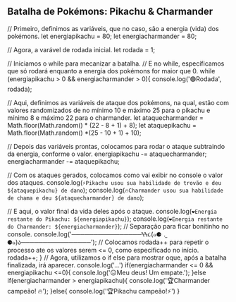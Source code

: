 ## Batalha de Pokémons: Pikachu & Charmander

// Primeiro, definimos as variáveis, que no caso, são a energia (vida) dos pokémons.
let energiapikachu = 80;
let energiacharmander = 80;

// Agora, a varável de rodada inicial.
let rodada = 1;

// Iniciamos o while para mecanizar a batalha.
// E no while, específicamos que só rodará enquanto a energia dos pokémons for maior que 0.
while (energiapikachu > 0 && energiacharmander > 0){
    console.log('🟢Rodada', rodada);

// Aqui, definimos as variáveis de ataque dos pokémons, na qual, estão com valores randomizados de no mínimo 10 e máximo 25 para o pikachu e mínimo 8 e máximo 22 para o charmander.
    let ataquecharmander = Math.floor(Math.random() * (22 - 8 + 1) + 8);
    let ataquepikachu = Math.floor(Math.random() *(25 - 10 + 1) + 10);

// Depois das variáveis prontas, colocamos para rodar o ataque subtraindo da energia, conforme o valor.
    energiapikachu -= ataquecharmander;
    energiacharmander -= ataquepikachu;

// Com os ataques gerados, colocamos como vai exibir no console o valor dos ataques.
    console.log(`⚡Pikachu usou sua habilidade de trovão e deu ${ataquepikachu} de dano`);
    console.log(`🔥Charmander usou sua habilidade de chama e deu ${ataquecharmander} de dano`);
    
// E aqui, o valor final da vida deles após o ataque.
    console.log(`❤️Energia restante do Pikachu: ${energiapikachu}`);
    console.log(`❤️Energia restante do Charmander: ${energiacharmander}`);
// Separação para ficar bonitinho no console.
    console.log('────────────────ϞϞ૮(๑⚈ ․̫ ⚈๑)ა────────────────');
// Colocamos rodada++ para repetir o processo ate os valores serem <= 0, como especificado no início.
    rodada++;
}
// Agora, utilizamos o if else para mostrar oque, após a batalha finalizada, irá aparecer.
console.log('...')
if(energiacharmander <= 0 && energiapikachu <=0){
    console.log('😑Meu deus! Um empate.');
}else if(energiacharmander > energiapikachu){
    console.log('🏆Charmander campeão! 🔥');
}else{
    console.log('🏆Pikachu campeão!⚡')
}
